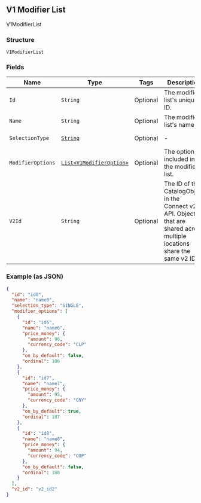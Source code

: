 ## V1 Modifier List

V1ModifierList

### Structure

`V1ModifierList`

### Fields

| Name | Type | Tags | Description | Getter |
|  --- | --- | --- | --- | --- |
| `Id` | `String` | Optional | The modifier list's unique ID. | String getId() |
| `Name` | `String` | Optional | The modifier list's name. | String getName() |
| `SelectionType` | [`String`](/doc/models/v1-modifier-list-selection-type.md) | Optional | - | String getSelectionType() |
| `ModifierOptions` | [`List<V1ModifierOption>`](/doc/models/v1-modifier-option.md) | Optional | The options included in the modifier list. | List<V1ModifierOption> getModifierOptions() |
| `V2Id` | `String` | Optional | The ID of the CatalogObject in the Connect v2 API. Objects that are shared across multiple locations share the same v2 ID. | String getV2Id() |

### Example (as JSON)

```json
{
  "id": "id0",
  "name": "name0",
  "selection_type": "SINGLE",
  "modifier_options": [
    {
      "id": "id6",
      "name": "name6",
      "price_money": {
        "amount": 96,
        "currency_code": "CLP"
      },
      "on_by_default": false,
      "ordinal": 186
    },
    {
      "id": "id7",
      "name": "name7",
      "price_money": {
        "amount": 95,
        "currency_code": "CNY"
      },
      "on_by_default": true,
      "ordinal": 187
    },
    {
      "id": "id8",
      "name": "name8",
      "price_money": {
        "amount": 94,
        "currency_code": "COP"
      },
      "on_by_default": false,
      "ordinal": 188
    }
  ],
  "v2_id": "v2_id2"
}
```

